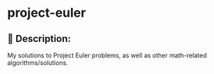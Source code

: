 # project-euler

## 📃 Description:
My solutions to Project Euler problems, as well as other math-related algorithms/solutions.
